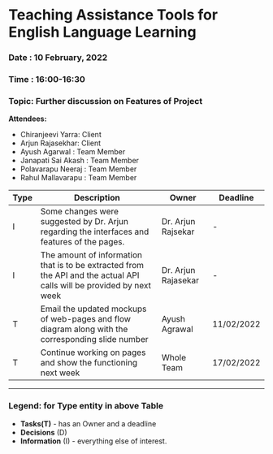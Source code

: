 # Teaching Assistance Tools for English Language Learning

### Date : 10 February, 2022

### Time : 16:00-16:30

### Topic: Further discussion on Features of Project

**Attendees:**

* Chiranjeevi Yarra: Client
* Arjun Rajasekhar: Client
* Ayush Agarwal : Team Member
* Janapati Sai Akash : Team Member
* Polavarapu Neeraj : Team Member
* Rahul Mallavarapu : Team Member

Type | Description | Owner | Deadline
---- | ---- | ---- | ----
I | Some changes were suggested by Dr. Arjun regarding the interfaces and features of the pages. | Dr. Arjun Rajsekar | -
I | The amount of information that is to be extracted from the API and the actual API calls will be provided by next week | Dr. Arjun Rajasekar | -
T | Email the updated mockups of web-pages and flow diagram along with the corresponding slide number | Ayush Agrawal | 11/02/2022
T | Continue working on pages and show the functioning next week | Whole Team | 17/02/2022

----

### Legend: for **Type** entity in above Table 
* **Tasks(T)** - has an Owner and a deadline
* **Decisions** (D)
* **Information** (I) - everything else of interest.
